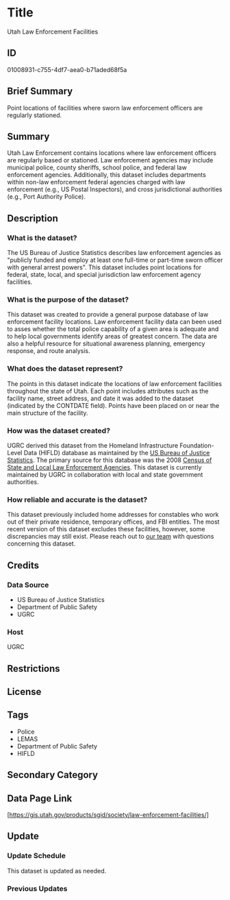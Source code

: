 # Title

Utah Law Enforcement Facilities

## ID

01008931-c755-4df7-aea0-b71aded68f5a

## Brief Summary

Point locations of facilities where sworn law enforcement officers are regularly stationed.

## Summary

Utah Law Enforcement contains locations where law enforcement officers are regularly based or stationed. Law enforcement agencies may include municipal police, county sheriffs, school police, and federal law enforcement agencies. Additionally, this dataset includes departments within non-law enforcement federal agencies charged with law enforcement (e.g., US Postal Inspectors), and cross jurisdictional authorities (e.g., Port Authority Police).

## Description

### What is the dataset?

The US Bureau of Justice Statistics describes law enforcement agencies as "publicly funded and employ at least one full-time or part-time sworn officer with general arrest powers". This dataset includes point locations for federal, state, local, and special jurisdiction law enforcement agency facilities.

### What is the purpose of the dataset?

This dataset was created to provide a general purpose database of law enforcement facility locations. Law enforcement facility data can been used to asses whether the total police capability of a given area is adequate and to help local governments identify areas of greatest concern. The data are also a helpful resource for situational awareness planning, emergency response, and route analysis.

### What does the dataset represent?

The points in this dataset indicate the locations of law enforcement facilities throughout the state of Utah. Each point includes attributes such as the facility name, street address, and date it was added to the dataset (indicated by the CONTDATE field). Points have been placed on or near the main structure of the facility.

### How was the dataset created?

UGRC derived this dataset from the Homeland Infrastructure Foundation-Level Data (HIFLD) database as maintained by the [US Bureau of Justice Statistics](https://bjs.ojp.gov/). The primary source for this database was the 2008 [Census of State and Local Law Enforcement Agencies](https://bjs.ojp.gov/library/publications/census-state-and-local-law-enforcement-agencies-2008). This dataset is currently maintained by UGRC in collaboration with local and state government authorities.

### How reliable and accurate is the dataset?

This dataset previously included home addresses for constables who work out of their private residence, temporary offices, and FBI entities. The most recent version of this dataset excludes these facilities, however, some discrepancies may still exist. Please reach out to [our team](https://gis.utah.gov/contact/) with questions concerning this dataset.

## Credits

### Data Source

- US Bureau of Justice Statistics
- Department of Public Safety
- UGRC

### Host

UGRC

## Restrictions

## License

## Tags

- Police
- LEMAS
- Department of Public Safety
- HIFLD

## Secondary Category

## Data Page Link

[https://gis.utah.gov/products/sgid/society/law-enforcement-facilities/]

## Update

### Update Schedule

This dataset is updated as needed.

### Previous Updates
